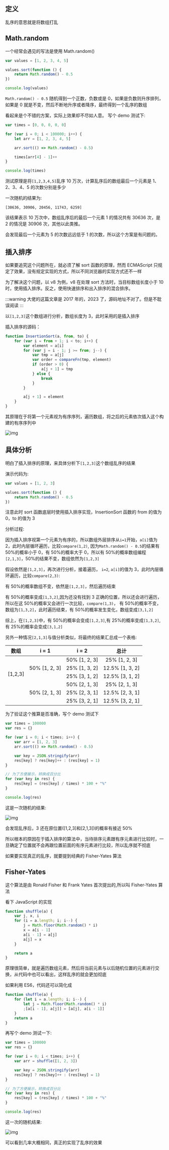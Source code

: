 ## 定义

乱序的意思就是将数组打乱

## Math.random

一个经常会遇见的写法是使用 Math.random()

```js
var values = [1, 2, 3, 4, 5]

values.sort(function () {
	return Math.random() - 0.5
})

console.log(values)
```

`Math.random() - 0.5` 随机得到一个正数，负数或是 0，如果是负数则升序排列，如果是 0 就是不变，然后不断地升序或者降序，最终得到一个乱序的数组

看起来是个不错的方案，实际上效果却不尽如人意。 写个 demo 测试下:

```js
var times = [0, 0, 0, 0, 0]

for (var i = 0; i < 100000; i++) {
	let arr = [1, 2, 3, 4, 5]

	arr.sort(() => Math.random() - 0.5)

	times[arr[4] - 1]++
}

console.log(times)
```

测试原理是将`[1,2,3,4,5]`乱序 10 万次，计算乱序后的数组最后一个元素是 1、2、3、4、5 的次数分别是多少

一次随机的结果为:

```
[30636, 30906, 20456, 11743, 6259]
```

该结果表示 10 万次中，数组乱序后的最后一个元素 1 的情况共有 30636 次，是 2 的情况是 30906 次，其他以此类推。

会发现最后一个元素为 5 的次数远远低于 1 的次数，所以这个方案是有问题的。

## 插入排序

如果要追究这个问题所在，就必须了解 sort 函数的原理，然而 ECMAScript 只规定了效果，没有规定实现的方式，所以不同浏览器的实现方式还不一样

为了解决这个问题，以 v8 为例，v8 在处理 sort 方法时，当目标数组长度小于 10 时，使用插入排序。反之，使用快速排序和出入排序的混合排序。

:::warning
大佬的这篇文章是 2017 年的，2023 了，源码地址不对了。但是不耽误阅读
:::

以`[1,2,3]`这个数组进行分析，数组长度为 3，此时采用的是插入排序

插入排序的源码：

```js
function InsertionSort(a, from, to) {
	for (var i = from + 1; i < to; i++) {
		var element = a[i]
		for (var j = i - 1; j >= from; j--) {
			var tmp = a[j]
			var order = compareFn(tmp, element)
			if (order > 0) {
				a[j + 1] = tmp
			} else {
				break
			}
		}

		a[j + 1] = element
	}
}
```

其原理在于将第一个元素视为有序序列，遍历数组，将之后的元素依次插入这个构建的有序序列中

![img](../assets/insertionSort.gif)

## 具体分析

明白了插入排序的原理，来具体分析下`[1,2,3]`这个数组乱序的结果

演示代码为:

```js
var values = [1, 2, 3]

values.sort(function () {
	return Math.random() - 0.5
})
```

注意此时 sort 函数底层时使用插入排序实现，InsertionSort 函数的 from 的值为 0，to 的值为 3

分析过程:

因为插入排序视第一个元素为有序的，所以数组外层排序从`i=1`开始，`a[i]`值为 2，此时内层循环遍历，比较`compare(1,2)`, 因为`Math.random() - 0.5`的结果有 50%的概率小于 0，有 50%的概率大于 0，所以有 50%的概率数组编程`[2,1,3]`，50%的结果不变，数组依然为`[1,2,3]`

假设依然是`[1,2,3]`，再次进行分析，接着遍历， `i=2`, `a[i]`的值为 3，此时内层循环遍历，比较`compare(2,3)`:

有 50%的概率数组不变，依然是`[1,2,3]`，然后遍历结束

有 50%的概率变成`[1,3,2]`,因为还没有找到 3 正确的位置，所以还会进行遍历，所以在这 50%的概率又会进行一次比较，`compare(1,3)`， 有 50%的概率不变，数组为`[1,3,2]`，此时遍历结束，有 50%的概率发生变化，数组变成`[3,1,2]`

综上，在`[1,2,3]`中，有 50%的概率会变成`[1,2,3]`,有 25%的概率变成`[1,3,2]`,有 25%的概率会变成`[3,1,2]`

另外一种情况`[2,1,3]`与值分析类似，将最终的结果汇总成一个表格:

<table style='text-align:center'><thead><tr><th>数组</th><th>i = 1</th><th>i = 2</th><th>总计</th></tr></thead><tbody><tr><td rowspan="6">[1,2,3]<br><br><br></td><td rowspan="3">50% [1, 2, 3]</td><td>50% [1, 2, 3]</td><td>25% [1, 2, 3]</td></tr><tr><td>25% [1, 3, 2]</td><td>12.5% [1, 3, 2]</td></tr><tr><td>25% [3, 1, 2]</td><td>12.5% [3, 1, 2]</td></tr><tr><td rowspan="3">50% [2, 1, 3]</td><td>50% [2, 1, 3]</td><td>25% [2, 1, 3]</td></tr><tr><td>25% [2, 3, 1]</td><td>12.5% [2, 3, 1]</td></tr><tr><td>25% [3, 2, 1]</td><td>12.5% [3, 2, 1]</td></tr></tbody></table>

为了验证这个推算是否准确，写个 demo 测试下

```js
var times = 100000
var res = {}

for (var i = 0; i < times; i++) {
	var arr = [1, 2, 3]
	arr.sort(() => Math.random() - 0.5)

	var key = JSON.stringify(arr)
	res[key] ? res[key]++ : (res[key] = 1)
}

// 为了方便展示，转换成百分比
for (var key in res) {
	res[key] = (res[key] / times) * 100 + "%"
}

console.log(res)
```

这是一次随机的结果:

![img](../assets/insertionSortTest.png)

会发现乱序后，3 还在原位置([1,2,3]和[2,1,3])的概率有接近 50%

所以根本的原因在于插入排序的算法中，当待排序元素跟有序元素进行比较时，一旦确定了位置就不会再跟位置前面的有序元素进行比较，所以乱序就不彻底

如果要实现真正的乱序，就要提到经典的 Fisher-Yates 算法

## Fisher-Yates

这个算法是由 Ronald Fisher 和 Frank Yates 首次提出的,所以叫 Fisher-Yates 算法

看下 JavaScript 的实现

```js
function shuffle(a) {
	var j, x, i
	for (i = a.length; i; i--) {
		j = Math.floor(Math.random() * i)
		x = a[i - 1]
		a[i - 1] = a[j]
		a[j] = x
	}

	return a
}
```

原理很简单，就是遍历数组元素，然后将当前元素与以后随机位置的元素进行交换，从代码中也可以看出，这样乱序的就会更加彻底

如果利用 ES6，代码还可以简化成

```js
function shuffle(a) {
	for (let i = a.length; i; i--) {
		let j = Math.floor(Math.random() * i)
		;[a[i - 1], a[j]] = [a[j], a[i - 1]]
	}
	return a
}
```

再写个 demo 测试一下:

```js
var times = 100000
var res = {}

for (var i = 0; i < times; i++) {
	var arr = shuffle([1, 2, 3])

	var key = JSON.stringify(arr)
	res[key] ? res[key]++ : (res[key] = 1)
}

// 为了方便展示，转换成百分比
for (var key in res) {
	res[key] = (res[key] / times) * 100 + "%"
}

console.log(res)
```

这一次的随机结果:

![img](../assets/shuffleTest.png)

可以看到几率大概相同，真正的实现了乱序的效果
